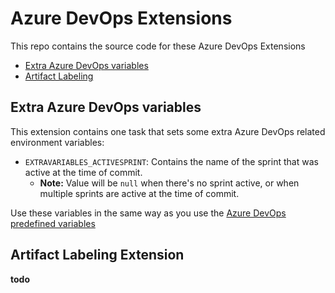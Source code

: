 # Azure DevOps Extensions
This repo contains the source code for these Azure DevOps Extensions
- [Extra Azure DevOps variables](#Extra-Azure-DevOps-variables)
- [Artifact Labeling](#Artifact-Labeling-Extension)

## Extra Azure DevOps variables
This extension contains one task that sets some extra Azure DevOps related environment variables:
- `EXTRAVARIABLES_ACTIVESPRINT`: Contains the name of the sprint that was active at the time of commit.
    - **Note:** Value will be `null` when there's no sprint active, or when multiple sprints are active at the time of commit.

Use these variables in the same way as you use the [Azure DevOps predefined variables](https://docs.microsoft.com/en-us/azure/devops/pipelines/build/variables)

## Artifact Labeling Extension
**todo**